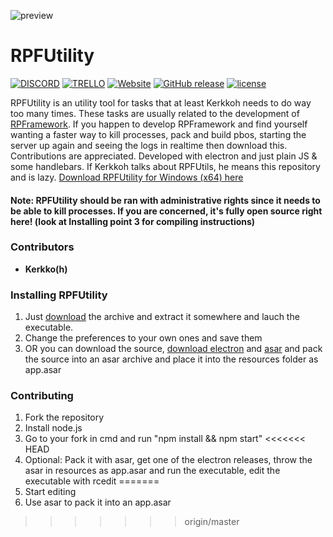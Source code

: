 ![preview](https://i.gyazo.com/2075bcc6fe2a8f85d128d330b397ce6a.png)

# RPFUtility

[![DISCORD](https://img.shields.io/badge/Discord-Join-7289DA.svg)](https://discord.gg/JvRRuTm)
[![TRELLO](https://img.shields.io/badge/Trello-View-0079BF.svg)](https://trello.com/b/eqwxQ4hr/rpframework)
[![Website](https://img.shields.io/website-up-down-green-red/https/rpframework.github.io.svg)](https://rpframework.github.io/)
[![GitHub release](https://img.shields.io/github/release/RPFramework/RPFUtility.svg)](https://github.com/RPFramework/RPFUtility/releases/latest)
[![license](https://img.shields.io/github/license/RPFramework/RPFUtility.svg)](https://github.com/RPFramework/RPFUtility/blob/master/LICENSE)

RPFUtility is an utility tool for tasks that at least Kerkkoh needs to do way too many times. These tasks are usually related to the development of [RPFramework](https://github.com/RPFramework/RPFramework/). If you happen to develop RPFramework and find yourself wanting a faster way to kill processes, pack and build pbos, starting the server up again and seeing the logs in realtime then download this. Contributions are appreciated. Developed with electron and just plain JS & some handlebars. If Kerkkoh talks about RPFUtils, he means this repository and is lazy. [Download RPFUtility for Windows (x64) here](https://github.com/RPFramework/RPFUtility/releases/latest)

#### Note: RPFUtility should be ran with administrative rights since it needs to be able to kill processes. If you are concerned, it's fully open source right here! (look at Installing point 3 for compiling instructions)

### Contributors
* **Kerkko(h)**

### Installing RPFUtility
1. Just [download](https://github.com/RPFramework/RPFUtility/releases/latest) the archive and extract it somewhere and lauch the executable.
2. Change the preferences to your own ones and save them
3. OR you can download the source, [download electron](https://github.com/electron/electron/releases/latest) and [asar](https://github.com/electron/asar/) and pack the source into an asar archive and place it into the resources folder as app.asar

### Contributing
1. Fork the repository
2. Install node.js
3. Go to your fork in cmd and run "npm install && npm start"
<<<<<<< HEAD
4. Optional: Pack it with asar, get one of the electron releases, throw the asar in resources as app.asar and run the executable, edit the executable with rcedit
=======
4. Start editing
5. Use asar to pack it into an app.asar
>>>>>>> origin/master
